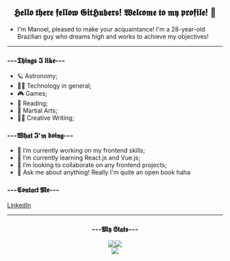 <h2 align="center">𝕳𝖊𝖑𝖑𝖔 𝖙𝖍𝖊𝖗𝖊 𝖋𝖊𝖑𝖑𝖔𝖜 𝕲𝖎𝖙𝕳𝖚𝖇𝖊𝖗𝖘! 𝖂𝖊𝖑𝖈𝖔𝖒𝖊 𝖙𝖔 𝖒𝖞 𝖕𝖗𝖔𝖋𝖎𝖑𝖊! 👋</h2> 

- I'm Manoel, pleased to make your acquaintance! I'm a 28-year-old Brazilian guy who dreams high and works to achieve my objectives!

<hr>

<h3>---𝕿𝖍𝖎𝖓𝖌𝖘 𝕴 𝖑𝖎𝖐𝖊---</h3>

- 🪐 Astronomy;
- 👨‍💻 Technology in general;
- 🎮 Games;
- 📖 Reading;
- 🥋 Martial Arts;
- ✍🏻 Creative Writing;

<h3>---𝖂𝖍𝖆𝖙 𝕴'𝖒 𝖉𝖔𝖎𝖓𝖌---</h3>

- 🔭 I’m currently working on my frontend skills;
- 🌱 I’m currently learning React.js and Vue.js;
- 👯 I’m looking to collaborate on any frontend projects;
- 💬 Ask me about anything! Really I'm quite an open book haha

<h3>---𝕮𝖔𝖓𝖙𝖆𝖈𝖙 𝕸𝖊---</h3>

[LinkedIn](https://www.linkedin.com/in/devmanoelrochaneto/)

<hr>

<h3 align="center">---𝕸𝖞 𝕾𝖙𝖆𝖙𝖘---</h3>

<div align="center"><img src="https://github-readme-stats.vercel.app/api?username=noel-srocha&hide=contribs&count_private=trueshow_icons=truetheme=algolia"><img src="https://github-readme-stats.vercel.app/api/top-langs/?username=noel-srocha&layout=compact"></div>

<div align="center"><img src="https://github.com/noel-srocha/noel-srocha/blob/output/github-contribution-grid-snake.gif"></div>
